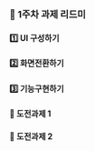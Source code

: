 


### 📌 1주차 과제 리드미



#### 1️⃣ UI 구성하기

#### 2️⃣ 화면전환하기

#### 3️⃣ 기능구현하기

#### 🦋 도전과제 1

#### 🚀 도전과제 2
